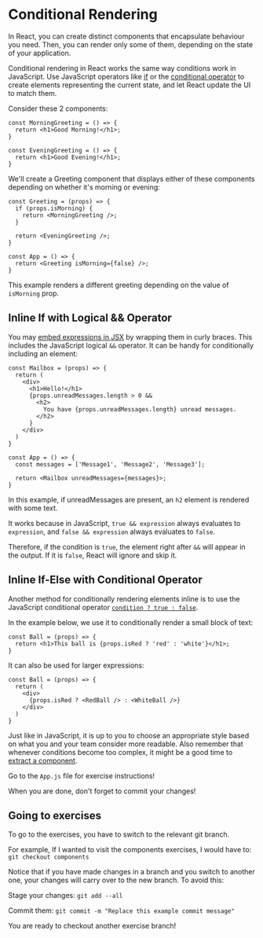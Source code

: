 # Conditional Rendering

In React, you can create distinct components that encapsulate behaviour you need. Then, you can render only some of them, depending on the state of your application.

Conditional rendering in React works the same way conditions work in JavaScript. Use JavaScript operators like [if](https://developer.mozilla.org/en-US/docs/Web/JavaScript/Reference/Statements/if...else) or the [conditional operator](https://developer.mozilla.org/en/docs/Web/JavaScript/Reference/Operators/Conditional_Operator) to create elements representing the current state, and let React update the UI to match them.

Consider these 2 components:

```
const MorningGreeting = () => {
  return <h1>Good Morning!</h1>;
}

const EveningGreeting = () => {
  return <h1>Good Evening!</h1>;
}
```

We'll create a Greeting component that displays either of these components depending on whether it's morning or evening:

```
const Greeting = (props) => {
  if (props.isMorning) {
    return <MorningGreeting />;
  }

  return <EveningGreeting />;
}

const App = () => {
  return <Greeting isMorning={false} />;
}
```

This example renders a different greeting depending on the value of `isMorning` prop.

## Inline If with Logical && Operator

You may [embed expressions in JSX](https://reactjs.org/docs/introducing-jsx.html#embedding-expressions-in-jsx) by wrapping them in curly braces. This includes the JavaScript logical `&&` operator. It can be handy for conditionally including an element:

```
const Mailbox = (props) => {
  return (
    <div>
      <h1>Hello!</h1>
      {props.unreadMessages.length > 0 && 
        <h2>
          You have {props.unreadMessages.length} unread messages.
        </h2>
      }
    </div>
  )
}

const App = () => {
  const messages = ['Message1', 'Message2', 'Message3'];

  return <Mailbox unreadMessages={messages}>;
}
```

In this example, if unreadMessages are present, an `h2` element is rendered with some text.

It works because in JavaScript, `true && expression` always evaluates to `expression`, and `false && expression` always evaluates to `false`.

Therefore, if the condition is `true`, the element right after `&&` will appear in the output. If it is `false`, React will ignore and skip it.

## Inline If-Else with Conditional Operator

Another method for conditionally rendering elements inline is to use the JavaScript conditional operator [`condition ? true : false`](https://developer.mozilla.org/en/docs/Web/JavaScript/Reference/Operators/Conditional_Operator).

In the example below, we use it to conditionally render a small block of text:

```
const Ball = (props) => {
  return <h1>This ball is {props.isRed ? 'red' : 'white'}</h1>;
}
```

It can also be used for larger expressions:

```
const Ball = (props) => {
  return (
    <div>
      {props.isRed ? <RedBall /> : <WhiteBall />}
    </div>
  )
}
```

Just like in JavaScript, it is up to you to choose an appropriate style based on what you and your team consider more readable. Also remember that whenever conditions become too complex, it might be a good time to [extract a component](https://reactjs.org/docs/components-and-props.html#extracting-components).

Go to the `App.js` file for exercise instructions!

When you are done, don't forget to commit your changes!

## Going to exercises

To go to the exercises, you have to switch to the relevant git branch.

For example, If I wanted to visit the components exercises, I would have to: `git checkout components`

Notice that if you have made changes in a branch and you switch to another one, your changes will carry over to the new branch. To avoid this:

Stage your changes: `git add --all`

Commit them: `git commit -m "Replace this example commit message"`

You are ready to checkout another exercise branch!